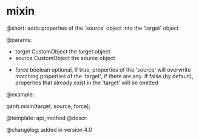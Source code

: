 mixin
=============


@short:
	adds properties of the 'source' object into the 'target' object

@params:

- target		CustomObject		the target object
- source		CustomObject		the source object
* force			boolean		optional, if true, properties of the 'source' will overwrite matching properties of the 'target', if there are any. If false (by default), properties that already exist in the 'target' will be omitted	




@example:

gantt.mixin(target, source, force);

@template:	api_method
@descr:

@changelog:
added in version 4.0

